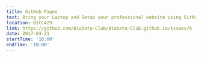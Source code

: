 ```yaml
---
title: GitHub Pages
text: Bring your Laptop and Setup your professional website using GitHub Pages! No coding required!
location: BICC429
link: https://github.com/BioData-Club/BioData-Club.github.io/issues/5
date: 2017-04-21
startTime: '16:00'
endTime: '18:00'
---
```

